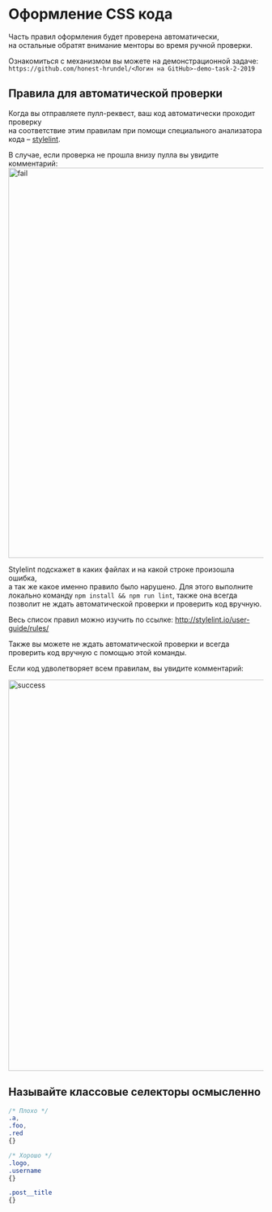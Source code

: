 # Оформление CSS кода

Часть правил оформления будет проверена автоматически,  
на остальные обратят внимание менторы во время ручной проверки.

Ознакомиться с механизмом вы можете на демонстрационной задаче:  
`https://github.com/honest-hrundel/<Логин на GitHub>-demo-task-2-2019`

## Правила для автоматической проверки

Когда вы отправляете пулл-реквест, ваш код автоматически проходит проверку  
на соответствие этим правилам при помощи специального анализатора кода –  [stylelint](http://stylelint.io/).

В случае, если проверка не прошла внизу пулла вы увидите комментарий:
<img width="769" alt="fail" src="https://user-images.githubusercontent.com/25838762/67099166-e2178b80-f1d6-11e9-9c81-c25b33265242.png">

Stylelint подскажет в каких файлах и на какой строке произошла ошибка,  
а так же какое именно правило было нарушено. Для этого выполните локально команду
`npm install && npm run lint`, также она всегда позволит не ждать автоматической проверки 
и проверить код вручную. 

Весь список правил можно изучить по ссылке: http://stylelint.io/user-guide/rules/

Также вы можете не ждать автоматической проверки и всегда проверить код
вручную с помощью этой команды.

Если код удволетворяет всем правилам, вы увидите комментарий:

<img width="771" alt="success" src="https://user-images.githubusercontent.com/25838762/67099478-7b46a200-f1d7-11e9-9e14-00e42b446ffa.png">

## Называйте классовые селекторы осмысленно

```css
/* Плохо */
.a,
.foo,
.red
{}

/* Хорошо */
.logo,
.username
{}

.post__title
{}
```
